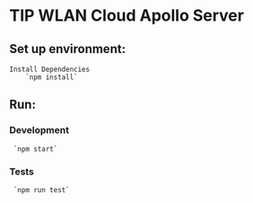 # TIP WLAN Cloud Apollo Server

## Set up environment:
		
	Install Dependencies 
		`npm install`

## Run:
  ### Development
     `npm start`

  ### Tests
     `npm run test`
